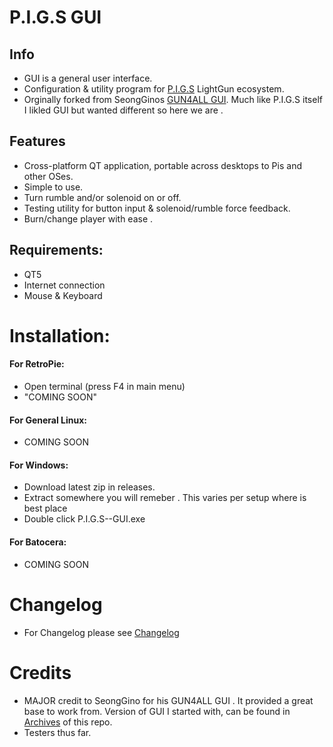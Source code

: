 # P.I.G.S GUI

## Info
- GUI is a general user interface.
- Configuration & utility program for [P.I.G.S](https://github.com/Fusion-Lightguns/P.I.G.S--Pico-Infared-Gun-System) LightGun ecosystem.
- Orginally forked from SeongGinos [GUN4ALL GUI](https://github.com/SeongGino/GUN4ALL-GUI). Much like P.I.G.S itself I likled GUI but wanted different so here we are .

## Features
 - Cross-platform QT application, portable across desktops to Pis and other OSes.
 - Simple to use.
 - Turn rumble and/or solenoid on or off.
 - Testing utility for button input & solenoid/rumble force feedback.
 - Burn/change player with ease .

## Requirements: 
- QT5
- Internet connection
- Mouse & Keyboard

# Installation:

#### For RetroPie:
- Open terminal (press F4 in main menu)
- "COMING SOON"

#### For General Linux:
- COMING SOON

#### For Windows:
 - Download latest zip in releases.
 - Extract somewhere you will remeber . This varies per setup where is best place
 - Double click P.I.G.S--GUI.exe

#### For Batocera:
- COMING SOON 

# Changelog
- For Changelog please see [Changelog](https://github.com/Fusion-Lightguns/P.I.G.S-GUI/blob/main/Changelog.md)

# Credits
- MAJOR credit to SeongGino for his GUN4ALL GUI . It provided a great base to work from. Version of GUI I started with, can be found in [Archives](https://github.com/Fusion-Lightguns/P.I.G.S-GUI/tree/main/Archives/SeongGino--GUN4ALL) of this repo.
- Testers thus far.
  
